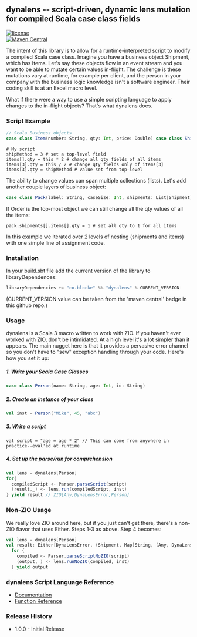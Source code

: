 

## dynalens -- script-driven, dynamic lens mutation for compiled Scala case class fields

[![license](https://img.shields.io/github/license/mashape/apistatus.svg?maxAge=86400)](https://opensource.org/licenses/MIT)  
[![Maven Central](https://maven-badges.herokuapp.com/maven-central/co.blocke/dynalens_3/badge.svg)](https://search.maven.org/artifact/co.blocke/dynalens_3/1.0/jar)

The intent of this library is to allow for a runtime-interpreted script to modify a compiled Scala case class. Imagine you have a business object Shipment, which has Items. Let's say these objects flow in an event stream and you want to be able to mutate certain values in-flight. The challenge is these mutations vary at runtime, for example per client, and the person in your company with the business logic knowledge isn't a software engineer. Their coding skill is at an Excel macro level.

What if there were a way to use a simple scripting language to apply changes to the in-flight objects? That's what dynalens does.

### Script Example

```scala  
// Scala Business objects  
case class Item(number: String, qty: Int, price: Double) case class Shipment(id: String, items:List[Item], shipMethod: Int)  
```  

```  
# My script  
shipMethod = 3 # set a top-level field  
items[].qty = this * 2 # change all qty fields of all items  
items[3].qty = this / 2 # change qty fields only of items[3]  
items[3].qty = shipMethod # value set from top-level  
```   
The ability to change values can span multiple collections (lists). Let's add another couple layers of business object:

```scala  
case class Pack(label: String, caseSize: Int, shipments: List[Shipment]) case class Order(id: String, pack: Pack)  
```  
If Order is the top-most object we can still change all the qty values of all the items:
```  
pack.shipments[].items[].qty = 1 # set all qty to 1 for all items  
```  
In this example we iterated over 2 levels of nesting (shipments and items) with one simple line of assignment code.

### Installation
In your build.sbt file add the current version of the library to libraryDependences:

```scala  
libraryDependencies += "co.blocke" %% "dynalens" % CURRENT_VERSION  
```  
(CURRENT_VERSION value can be taken from the 'maven central' badge in this github repo.)

### Usage
dynalens is a Scala 3 macro written to work with ZIO. If you haven't ever worked with ZIO, don't be intimidated. At a high level it's a lot simpler than it appears. The main nugget here is that it provides a pervasive error channel so you don't have to "sew" exception handling through your code. Here's how you set it up:

##### 1. Write your Scala Case Classes
```scala
case class Person(name: String, age: Int, id: String)
```
##### 2. Create an instance of your class
```scala
val inst = Person("Mike", 45, "abc")
```
##### 3. Write a script
```
val script = "age = age * 2" // This can come from anywhere in practice--eval'ed at runtime
```
##### 4. Set up the parse/run for comprehension
```scala
val lens = dynalens[Person]
for{  
  compiledScript <- Parser.parseScript(script)  
  (result,_) <- lens.run(compiledScript, inst)  
} yield result // ZIO[Any,DynaLensError,Person]
```
### Non-ZIO Usage
We really love ZIO around here, but if you just can't get there, there's a non-ZIO flavor that uses Either. Steps 1-3 as above.
Step 4 becomes:
```scala
val lens = dynalens[Person]
val result: Either[DynaLensError, (Shipment, Map[String, (Any, DynaLens[?])])] =  
  for {  
    compiled <- Parser.parseScriptNoZIO(script)  
    (output,_) <- lens.runNoZIO(compiled, inst)  
  } yield output
```

### dynalens Script Language Reference
* [Documentation](doc/language.md)
* [Function Reference](doc/function.md)

### Release History
* 1.0.0 - Initial Release